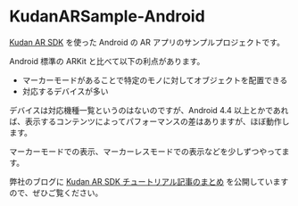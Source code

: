 # KudanARSample-Android

[Kudan AR SDK](https://www.xlsoft.com/jp/products/kudan/index.html?r=ytgh) を使った Android の AR アプリのサンプルプロジェクトです。

Android 標準の ARKit と比べて以下の利点があります。

- マーカーモードがあることで特定のモノに対してオブジェクトを配置できる
- 対応するデバイスが多い

デバイスは対応機種一覧というのはないのですが、Android 4.4 以上とかであれば、表示するコンテンツによってパフォーマンスの差はありますが、ほぼ動作します。

マーカーモードでの表示、マーカーレスモードでの表示などを少しずつやってます。

弊社のブログに [Kudan AR SDK チュートリアル記事のまとめ](https://www.xlsoft.com/jp/blog/blog/2018/08/23/post-4698/) を公開していますので、ぜひご覧ください。


